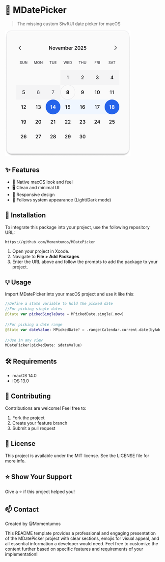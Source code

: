 # 📅 MDatePicker

> The missing custom SiwftUI date picker for macOS

![MDatePicker](Resources/Calendar.png)

## ✨ Features

- 🎯 Native macOS look and feel
- 🖥️ Clean and minimal UI
- 📱 Responsive design
- 🎨 Follows system appearance (Light/Dark mode)

## 🚀 Installation

To integrate this package into your project, use the following repository URL:

```plaintext
https://github.com/Momentumos/MDatePicker
```

1. Open your project in Xcode.
2. Navigate to **File > Add Packages**.
3. Enter the URL above and follow the prompts to add the package to your project.

## 💡 Usage

Import MDatePicker into your macOS project and use it like this:

```swift
//Define a state variable to hold the picked date
//For picking single dates
@State var pickedSingleDate = MPickedDate.single(.now)

//For picking a date range
@State var dateValue: MPickedDate? = .range(Calendar.current.date(byAdding: .day, value: -2, to: .now) ?? .now, Calendar.current.date(byAdding: .day, value: 2, to: .now) ?? .now)

//Use in any view
MDatePicker(pickedDate: $dateValue)
```

## 🛠️ Requirements
- macOS 14.0
- iOS 13.0

## 🤝 Contributing
Contributions are welcome! Feel free to:

1. Fork the project
2. Create your feature branch
3. Submit a pull request


## 📝 License
This project is available under the MIT license. See the LICENSE file for more info.

## ⭐ Show Your Support
Give a ⭐️ if this project helped you!

## 📫 Contact
Created by @Momentumos

This README template provides a professional and engaging presentation of the MDatePicker project with clear sections, emojis for visual appeal, and all essential information a developer would need. Feel free to customize the content further based on specific features and requirements of your implementation!
